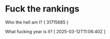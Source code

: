 # Fuck the rankings

Who the hell am I?
{ 31715685 }

What fucking year is it?
[ 2025-03-12T11:06:40Z ]
